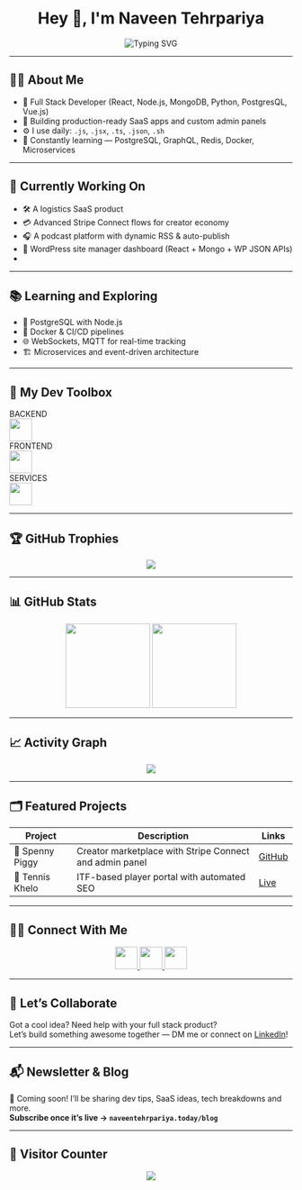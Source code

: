 <h1 align="center">Hey 👋, I'm Naveen Tehrpariya</h1>

<p align="center">
  <img src="https://readme-typing-svg.demolab.com?font=Fira+Code&pause=500&color=F75C7E&center=true&vCenter=true&width=435&lines=Full+Stack+MERN+Developer DevOps+and+Cloud+Enthusiast" alt="Typing SVG" />
</p>

---

## 👨‍💻 About Me

- 🔭 Full Stack Developer (React, Node.js, MongoDB, Python, PostgresQL, Vue.js)
- 🚀 Building production-ready SaaS apps and custom admin panels
- ⚙️ I use daily: `.js`, `.jsx`, `.ts`, `.json`, `.sh`
- 🧠 Constantly learning — PostgreSQL, GraphQL, Redis, Docker, Microservices

---

## 🎯 Currently Working On

- 🛠️ A logistics SaaS product
- 💳 Advanced Stripe Connect flows for creator economy
- 🎧 A podcast platform with dynamic RSS & auto-publish
- 📅 WordPress site manager dashboard (React + Mongo + WP JSON APIs)
- 
---

## 📚 Learning and Exploring

- 🐘 PostgreSQL with Node.js
- 🐳 Docker & CI/CD pipelines
- 🌐 WebSockets, MQTT for real-time tracking
- 🏗️ Microservices and event-driven architecture

---

## 🧰 My Dev Toolbox

<div align="left">
  BACKEND
  <br />
  <img src="https://skillicons.dev/icons?i=js,ts,react,nextjs,nodejs,express,mongodb,postgres,docker,graphql" height="40"/>
  <br />
  FRONTEND
  <br />
  <img src="https://skillicons.dev/icons?i=tailwind,html,css,sass,webpack,jquery" height="40"/>
  <br />
  SERVICES
  <br />
  <img src="https://skillicons.dev/icons?i=git,github,gitlab,vscode,cloudflare,aws,gcp,linux" height="40"/>
</div>

---

## 🏆 GitHub Trophies

<p align="center">
  <img src="https://github-profile-trophy.vercel.app/?username=naveentehrpariya&theme=radical&column=6&margin-w=30&margin-h=20" />
</p>

---

## 📊 GitHub Stats

<p align="center">
  <img src="https://github-readme-stats.vercel.app/api?username=naveentehrpariya&show_icons=true&theme=radical&include_all_commits=true&count_private=true" height="150"/>
  <img src="https://github-readme-stats.vercel.app/api/top-langs/?username=naveentehrpariya&layout=compact&theme=radical" height="150"/>
</p>

---


## 📈 Activity Graph

<p align="center">
  <img src="https://github-readme-activity-graph.vercel.app/graph?username=naveentehrpariya&theme=dracula" />
</p>

---

## 🗂️ Featured Projects

| Project | Description | Links |
|--------|-------------|-------|
| 🛒 Spenny Piggy | Creator marketplace with Stripe Connect and admin panel | [GitHub](https://github.com/naveentehrpariya) |
| 🎾 Tennis Khelo | ITF-based player portal with automated SEO | [Live](https://tenniskhelo.com) |

---

## 🧑‍💻 Connect With Me

<div align="center">
  <a href="https://linkedin.com/in/naveentehrpariya" target="_blank">
    <img src="https://skillicons.dev/icons?i=linkedin" height="40"/>
  </a>
  <a href="https://twitter.com/nvn_tehrpariya" target="_blank">
    <img src="https://skillicons.dev/icons?i=twitter" height="40"/>
  </a>
  <a href="https://instagram.com/_nvn_tehrpariya" target="_blank">
    <img src="https://skillicons.dev/icons?i=instagram" height="40"/>
  </a>
</div>

---

## 💬 Let’s Collaborate

Got a cool idea? Need help with your full stack product?  
Let’s build something awesome together — DM me or connect on [LinkedIn](https://linkedin.com/in/naveentehrpariya)!

---

## 📬 Newsletter & Blog

📢 Coming soon! I’ll be sharing dev tips, SaaS ideas, tech breakdowns and more.  
**Subscribe once it’s live → `naveentehrpariya.today/blog`**

---

## 📍 Visitor Counter

<p align="center">
  <img src="https://profile-counter.glitch.me/naveentehrpariya/count.svg?" />
</p>
